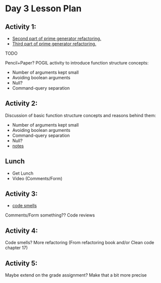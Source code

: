 # Day 3 Lesson Plan

## Activity 1:

- [Second part of prime generator refactoring.](../activities/activity2-5aRefactoringPrimesGeneratorPart2.md)
- [Third part of prime generator refactoring.](../activities/activity2-5bRefactoringPrimesGeneratorPart3.md)

TODO

Pencil+Paper? POGIL activity to introduce function structure concepts:

- Number of arguments kept small
- Avoiding boolean arguments
- Null?
- Command-query separation


## Activity 2:

Discussion of basic function structure concepts and reasons behind them:

- Number of arguments kept small
- Avoiding boolean arguments
- Command-query separation
- Null?
- [notes](../activities/activity3-2functionStructure.md)

## Lunch

- Get Lunch
- Video (Comments/Form)

## Activity 3:

- [code smells](../activities/activity3-3codeSmells.md)

Comments/Form something?? Code reviews

## Activity 4:

Code smells? More refactoring (From refactoring book and/or Clean code chapter 17)

## Activity 5:

Maybe extend on the grade assignment? Make that a bit more precise
